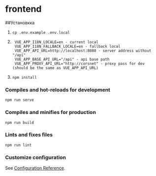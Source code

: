 # frontend

##Установкка
1. ``cp .env.example .env.local``
2. ```
    VUE_APP_I18N_LOCALE=en - current local
    VUE_APP_I18N_FALLBACK_LOCALE=en - fallback local
    VUE_APP_API_URL=http://localhost:8080 - server address without "/api"
    VUE_APP_BASE_API_URL="/api" - api base path
    VUE_APP_PROXY_API_URL="http://corsnet" - proxy pass for dev (should be the same as VUE_APP_API_URL)
   ```
3. `npm install`

### Compiles and hot-reloads for development
```
npm run serve
```

### Compiles and minifies for production
```
npm run build
```

### Lints and fixes files
```
npm run lint
```

### Customize configuration
See [Configuration Reference](https://cli.vuejs.org/config/).
